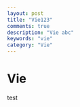 ```yaml
---
layout: post
title: "Vie123"
comments: true
description: "Vie abc"
keywords: "vie"
category: "Vie"
---
```


# Vie
test